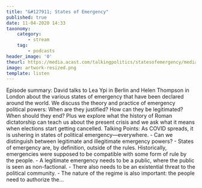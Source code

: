 ```yaml
---
title: "&#127911; States of Emergency"
published: true
date: 11-04-2020 14:33
taxonomy:
    category:
        - stream
    tag:
        - podcasts
header_image: '0'
theurl: https://media.acast.com/talkingpolitics/statesofemergency/media.mp3
image: artwork-resized.png
template: listen
--- 
```

Episode summary: David talks to Lea Ypi in Berlin and Helen Thompson in London about the various states of emergency that have been declared around the world. We discuss the theory and practice of emergency political powers: When are they justified? How can they be legitimated? When should they end? Plus we explore what the history of Roman dictatorship can teach us about the present crisis and we ask what it means when elections start getting cancelled. Talking Points: As COVID spreads, it is ushering in states of political emergency—everywhere. - Can we distinguish between legitimate and illegitimate emergency powers? - States of emergency are, by definition, outside of the rules. Historically, emergencies were supposed to be compatible with some form of rule by the people. - A legitimate emergency needs to be a public, where the public is seen as non-factional. - There also needs to be an existential threat to the political community. - The nature of the regime is also important: the people need to authorize the…
